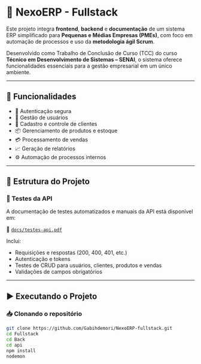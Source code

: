 # 💼 NexoERP - Fullstack 

Este projeto integra **frontend**, **backend** e **documentação** de um sistema ERP simplificado para **Pequenas e Médias Empresas (PMEs)**, com foco em automação de processos e uso da **metodologia ágil Scrum**.

Desenvolvido como Trabalho de Conclusão de Curso (TCC) do curso **Técnico em Desenvolvimento de Sistemas – SENAI**, o sistema oferece funcionalidades essenciais para a gestão empresarial em um único ambiente.

---

## 🚀 Funcionalidades

- 🔐 Autenticação segura
- 👤 Gestão de usuários
- 🤝 Cadastro e controle de clientes
- 📦 Gerenciamento de produtos e estoque
- 💳 Processamento de vendas
- 📈 Geração de relatórios
- ⚙️ Automação de processos internos

---

## 🧱 Estrutura do Projeto


### 📌 Testes da API
A documentação de testes automatizados e manuais da API está disponível em:

📄 [`docs/testes-api.pdf`](./testes-api.pdf)

Inclui:
- Requisições e respostas (200, 400, 401, etc.)
- Autenticação e tokens
- Testes de CRUD para usuários, clientes, produtos e vendas
- Validações de campos obrigatórios

---

## ▶️ Executando o Projeto

### 📥 Clonando o repositório

```bash
git clone https://github.com/Gabihdemori/NexoERP-fullstack.git
cd Fullstack
cd Back
cd api
npm install
nodemon

